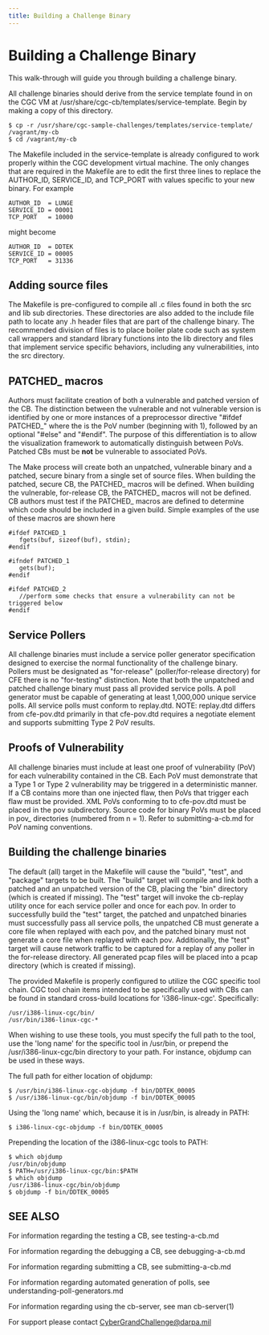 ```yaml
---
title: Building a Challenge Binary
---
```

# Building a Challenge Binary

This walk-through will guide you through building a challenge binary.  

All challenge binaries should derive from the service template found in on the CGC VM at /usr/share/cgc-cb/templates/service-template. Begin by making a copy of this directory.

	$ cp -r /usr/share/cgc-sample-challenges/templates/service-template/ /vagrant/my-cb
	$ cd /vagrant/my-cb

The Makefile included in the service-template is already configured to work properly within the CGC development virtual machine. The only changes that are required in the Makefile are to edit the first three lines to replace the AUTHOR_ID, SERVICE_ID, and TCP_PORT with values specific to your new binary. For example

    AUTHOR_ID  = LUNGE
    SERVICE_ID = 00001
    TCP_PORT   = 10000

might become

    AUTHOR_ID  = DDTEK
    SERVICE_ID = 00005
    TCP_PORT   = 31336

## Adding source files

The Makefile is pre-configured to compile all .c files found in both the src and lib sub directories. These directories are also added to the include file path to locate any .h header files that are part of the challenge binary. The recommended division of files is to place boiler plate code such as system call wrappers and standard library functions into the lib directory and files that implement service specific behaviors, including any vulnerabilities, into the src directory.

## PATCHED_<n> macros

Authors must facilitate creation of both a vulnerable and patched version of the CB.  The distinction between the vulnerable and not vulnerable 
version is identified by one or more instances of a preprocessor directive "#ifdef PATCHED_<n>" where the <n> is the PoV number (beginning with 1),
followed by an optional "#else" and "#endif". The purpose of this differentiation is to allow the visualization framework to
automatically distinguish between PoVs. Patched CBs must be **not** be vulnerable to associated PoVs.

The Make process will create both an unpatched, vulnerable binary and a patched, secure binary from a single set of source files.  When building the patched, secure CB, the PATCHED_<n> macros will be defined.  When building the vulnerable, for-release CB, the PATCHED_<n> macros will not be defined.  CB authors must test if the PATCHED_<n> macros are defined to determine which code should be included in a given build. Simple examples of the use of these macros are shown here

    #ifdef PATCHED_1
       fgets(buf, sizeof(buf), stdin);
    #endif

    #ifndef PATCHED_1
       gets(buf);
    #endif

    #ifdef PATCHED_2
       //perform some checks that ensure a vulnerability can not be triggered below
    #endif

## Service Pollers

All challenge binaries must include a service poller generator specification designed to exercise the normal functionality of the challenge binary. Pollers must be designated as "for-release" (poller/for-release directory) for CFE there is no "for-testing" distinction. Note that both the unpatched and patched challenge binary must pass all provided service polls. 
A poll generator must be capable of generating at least 1,000,000 unique service polls. All service polls must conform to replay.dtd. NOTE: replay.dtd differs from cfe-pov.dtd primarily in that cfe-pov.dtd requires a negotiate element and supports submitting Type 2 PoV results. 

## Proofs of Vulnerability

All challenge binaries must include at least one proof of vulnerability (PoV) for each vulnerability contained in the CB. Each PoV must demonstrate that a Type 1 or Type 2 vulnerability may be triggered in a deterministic manner. If a CB contains more than one injected flaw, then PoVs that trigger each flaw must be provided.
XML PoVs conforming to to cfe-pov.dtd must be placed in the pov subdirectory. Source code for binary PoVs must be placed in pov_<n> directories (numbered from n = 1). Refer to submitting-a-cb.md for PoV naming conventions.

## Building the challenge binaries

The default (all) target in the Makefile will cause the "build", "test", and "package" targets to be built. The "build" target will compile and link both a patched and an unpatched version of the CB, placing the "bin" directory (which is created if missing). The "test" target will invoke the cb-replay utility once for each service poller and once for each pov. In order to successfully build the "test" target, the patched and unpatched binaries must successfully pass all service polls, the unpatched CB must generate a core file when replayed with each pov, and the patched binary must not generate a core file when replayed with each pov.  Additionally, the "test" target will cause network traffic to be captured for a replay of any poller in the for-release directory. All generated pcap files will be placed into a pcap directory (which is created if missing).

The provided Makefile is properly configured to utilize the CGC specific tool chain. CGC tool chain items intended to be specifically used with CBs can be found in standard cross-build locations for 'i386-linux-cgc'.  Specifically:

    /usr/i386-linux-cgc/bin/
    /usr/bin/i386-linux-cgc-*

When wishing to use these tools, you must specify the full path to the tool, use the 'long name' for the specific tool in /usr/bin, or prepend the /usr/i386-linux-cgc/bin directory to your path. For instance, objdump can be used in these ways.

The full path for either location of objdump:

    $ /usr/bin/i386-linux-cgc-objdump -f bin/DDTEK_00005
    $ /usr/i386-linux-cgc/bin/objdump -f bin/DDTEK_00005

Using the 'long name' which, because it is in /usr/bin, is already in PATH:

    $ i386-linux-cgc-objdump -f bin/DDTEK_00005

Prepending the location of the i386-linux-cgc tools to PATH:

    $ which objdump
    /usr/bin/objdump
    $ PATH=/usr/i386-linux-cgc/bin:$PATH
    $ which objdump
    /usr/i386-linux-cgc/bin/objdump
    $ objdump -f bin/DDTEK_00005

## SEE ALSO

For information regarding the testing a CB, see testing-a-cb.md

For information regarding the debugging a CB, see debugging-a-cb.md

For information regarding submitting a CB, see submitting-a-cb.md

For information regarding automated generation of polls, see understanding-poll-generators.md

For information regarding using the cb-server, see man cb-server(1)

For support please contact CyberGrandChallenge@darpa.mil
